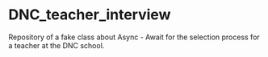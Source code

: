 # DNC_teacher_interview
Repository of a fake class about Async - Await for the selection process for a teacher at the DNC school.
